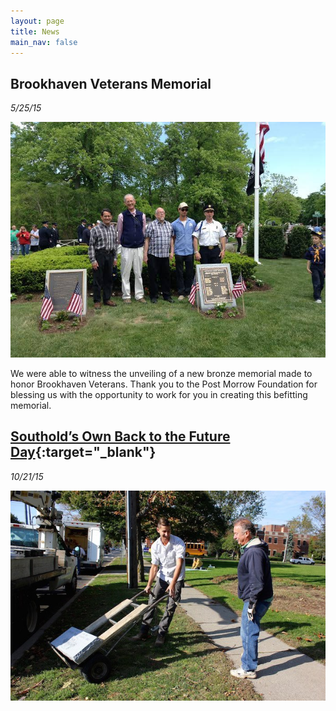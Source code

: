 ```yaml
---
layout: page
title: News
main_nav: false
---
```



## Brookhaven Veterans Memorial

*5/25/15*

![PostMorrow](/assets/postmorrow.jpg "John Warner Post Morrow")

We were able to witness the unveiling of a new bronze memorial
made to honor Brookhaven Veterans.  Thank you to the Post Morrow
Foundation for blessing us with the opportunity to work for you in
creating this befitting memorial.

## [Southold’s Own Back to the Future Day](http://www.eastendbeacon.com/2015/10/21/southolds-own-back-to-the-future-day/){:target="_blank"}

*10/21/15*

![JohnStone](/assets/john-stone.jpg "John Warner Lifting Stone")

